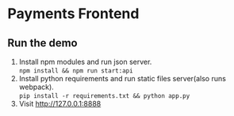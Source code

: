 # Payments Frontend
 
## Run the demo
1. Install npm modules and run json server.   
	`npm install && npm run start:api`
2. Install python requirements and run static files server(also runs webpack).  
  	`pip install -r requirements.txt && python app.py`
3. Visit http://127.0.0.1:8888
